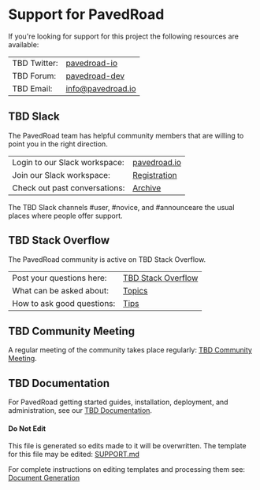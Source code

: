 # Support for PavedRoad
If you're looking for support for this project the following resources are available:

| | |
|-|-|
|TBD Twitter:|[pavedroad-io](https://twitter.com/pavedroad_io)|
|TBD Forum:|[pavedroad-dev](https://groups.google.com/forum/#!forum/pavedroad-dev)|
|TBD Email:|[info@pavedroad.io](mailto:info@pavedroad.io)|

## TBD Slack
The PavedRoad team has helpful community members that are willing to point you in the right direction.

| | |
|-|-|
|Login to our Slack workspace:|[pavedroad.io](https://pavedroadio.slack.com)|
|Join our Slack workspace:|[Registration](https://slack.pavedroad.io)|
|Check out past conversations:|[Archive](https://pavedroadio.slackarchive.com)|

The TBD Slack channels #user, #novice, and #announceare the usual places where people offer support.

## TBD Stack Overflow
The PavedRoad community is active on TBD Stack Overflow.

| | |
|-|-|
|Post your questions here:|[TBD Stack Overflow](http://stackoverflow.com/questions/tagged/pavedroad)|
|What can be asked about:|[Topics](http://stackoverflow.com/help/on-topic)|
|How to ask good questions:|[Tips](http://stackoverflow.com/help/how-to-ask)|

## TBD Community Meeting 
A regular meeting of the  community takes place regularly:
[TBD Community Meeting](/MEETING.md).

## TBD Documentation 
For PavedRoad getting started guides, installation, deployment,
and administration, see our [TBD Documentation](https://github.com/pavedroad-io/kevlar-repo/blob/master/docs).

#### Do Not Edit
This file is generated so edits made to it will be overwritten.
The template for this file may be edited:
[SUPPORT.md](/assets/templates/oss-default/SUPPORT.md)

For complete instructions on editing templates and processing them see:
[Document Generation](/assets/README.md)
